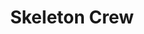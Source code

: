 ---
title: Skeleton Crew
poster: ''
header: ''
description: Phylicia Rashad returns in the Broadway premiere in Dominique Morisseau's new play.
theater: Samuel J Friedman Theatre
original_preview: '2021-12-21'
original_opening: '2022-01-12'
preview: '2021-12-21'
opening: '2022-01-12'
tonyaward: false
criticspick: false
tags: 
  - Play
  - Broadway
  - Drama
trailer: 
website: 'https://www.manhattantheatreclub.com/shows/2021-22-season/skeleton-crew/'

---
